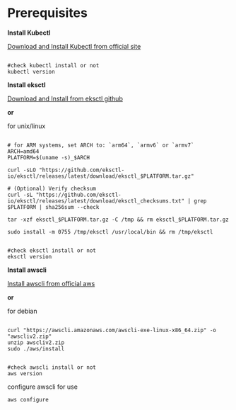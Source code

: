 # Prerequisites

**Install Kubectl**

[Download and Install Kubectl from official site](https://kubernetes.io/docs/tasks/tools/)

<pre><code>
#check kubectl install or not
kubectl version
</code></pre>


**Install eksctl**

[Download and Install from eksctl github](https://github.com/eksctl-io/eksctl)

**or**

for unix/linux
<pre><code>
# for ARM systems, set ARCH to: `arm64`, `armv6` or `armv7`
ARCH=amd64
PLATFORM=$(uname -s)_$ARCH

curl -sLO "https://github.com/eksctl-io/eksctl/releases/latest/download/eksctl_$PLATFORM.tar.gz"

# (Optional) Verify checksum
curl -sL "https://github.com/eksctl-io/eksctl/releases/latest/download/eksctl_checksums.txt" | grep $PLATFORM | sha256sum --check

tar -xzf eksctl_$PLATFORM.tar.gz -C /tmp && rm eksctl_$PLATFORM.tar.gz

sudo install -m 0755 /tmp/eksctl /usr/local/bin && rm /tmp/eksctl
</code></pre>

<pre><code>
#check eksctl install or not
eksctl version
</code></pre>

**Install awscli**

[Install awscli from official aws](https://docs.aws.amazon.com/cli/latest/userguide/getting-started-install.html)

**or**

for debian
<pre><code>
curl "https://awscli.amazonaws.com/awscli-exe-linux-x86_64.zip" -o "awscliv2.zip"
unzip awscliv2.zip
sudo ./aws/install
</code></pre>

<pre><code>
#check awscli install or not
aws version
</code></pre>

configure awscli for use
<pre><code>aws configure</code></pre>

